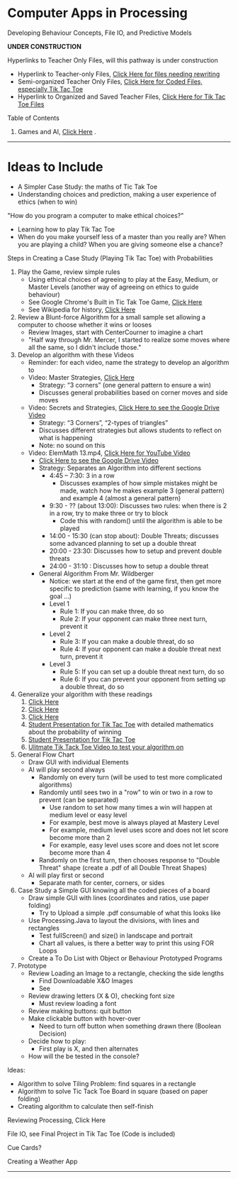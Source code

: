 # Computer Apps in Processing
Developing Behaviour Concepts, File IO, and Predictive Models

**UNDER CONSTRUCTION**

Hyperlinks to Teacher Only Files, will this pathway is under construction
- Hyperlink to Teacher-only Files, <a href="https://drive.google.com/drive/folders/1dypmTf5AUxQQN6Bg0gQNNVjeARoiilxm">Click Here for files needing rewriting</a>
- Semi-organized Teacher Only Files, <a href="https://github.com/QEHS-ProcessingJava/Games-and-AI-Ideas">Click Here for Coded Files, especially Tik Tac Toe</a>
- Hyperlink to Organized and Saved Teacher Files, <a href="https://drive.google.com/drive/folders/1Kf5HuP1Kj3-8jHm-9AkBLTGhKBOtYg6S">Click Here for Tik Tac Toe Files</a>

Table of Contents
1. Games and AI, <a href="">Click Here</a>
.


---

# Ideas to Include


- A Simpler Case Study: the maths of Tic Tak Toe
- Understanding choices and prediction, making a user experience of ethics (when to win)

"How do you program a computer to make ethical choices?"
- Learning how to play Tik Tac Toe
- When do you make yourself less of a master than you really are? When you are playing a child? When you are giving someone else a chance?

Steps in Creating a Case Study (Playing Tik Tac Toe) with Probabilities
1. Play the Game, review simple rules
   - Using ethical choices of agreeing to play at the Easy, Medium, or Master Levels (another way of agreeing on ethics to guide behaviour)
   - See Google Chrome's Built in Tic Tak Toe Game, <a href="https://www.google.com/search?q=tic+tac+toe">Click Here</a>
   - See Wikipedia for history, <a href="https://en.wikipedia.org/wiki/Tic-tac-toe">Click Here</a>
2. Review a Blunt-force Algorithm for a small sample set allowing a computer to choose whether it wins or looses
   - Review Images, start with CenterCourner to imagine a chart
   - "Half way through Mr. Mercer, I started to realize some moves where all the same, so I didn't include those."
3. Develop an algorithm with these Videos
   - Reminder: for each video, name the strategy to develop an algorithm to
   - Video: Master Strategies, <a href="https://www.youtube.com/watch?v=5n2aQ3UQu9Y">Click Here</a>
     - Strategy: “3 corners” (one general pattern to ensure a win)
     - Discusses general probabilities based on corner moves and side moves
   - Video: Secrets and Strategies, <a href="">Click Here to see the Google Drive Video</a>
     - Strategy: “3 Corners”, “2-types of triangles”
     - Discusses different strategies but allows students to reflect on what is happening
     - Note: no sound on this
   - Video: ElemMath 13.mp4, <a href="https://www.youtube.com/watch?v=_pJI5FJVbfQ">Click Here for YouTube Video</a>
     - <a href="">Click Here to see the Google Drive Video</a>
     - Strategy: Separates an Algorithm into different sections
       - 4:45 – 7:30: 3 in a row
         - Discusses examples of how simple mistakes might be made, watch how he makes example 3 (general pattern) and example 4 (almost a general pattern)
       - 9:30 - ?? (about 13:00): Discusses two rules: when there is 2 in a row, try to make three or try to block
         - Code this with random() until the algorithm is able to be played
       - 14:00 - 15:30 (can stop about): Double Threats; discusses some advanced planning to set up a double threat
       - 20:00 - 23:30: Discusses how to setup and prevent double threats
       - 24:00 - 31:10 : Discusses how to setup a double threat
     - General Algorithm From Mr. Wildberger
       - Notice: we start at the end of the game first, then get more specific to prediction (same with learning, if you know the goal ...)
       - Level 1
         - Rule 1: If you can make three, do so
         - Rule 2: If your opponent can make three next turn, prevent it
       - Level 2
         - Rule 3: If you can make a double threat, do so
         - Rule 4: If your opponent can make a double threat next turn, prevent it
       - Level 3
         - Rule 5: If you can set up a double threat next turn, do so
         - Rule 6: If you can prevent your opponent from setting up a double threat, do so
4. Generalize your algorithm with these readings
   1. <a href="https://www.quora.com/What-is-the-probability-of-the-first-player-winning-in-Tic-Tac-Toe-as-well-as-the-second-one-winning">Click Here</a>
   2. <a href="http://mathforum.org/kb/thread.jspa?forumID=13&threadID=1164858&messageID=3821102">Click Here</a>
   3. <a href="https://math.stackexchange.com/questions/452031/chance-of-winning-in-tic-tac-toe">Click Here</a>
   4. <a href="https://www.youtube.com/watch?v=YUpUkQmpp0s">Student Presentation for Tik Tac Toe</a> with detailed mathematics about the probability of winning
   5. <a href="https://www.youtube.com/watch?v=YUpUkQmpp0s">Student Presentation for Tik Tac Toe</a>
   6. <a href="https://www.youtube.com/watch?v=weC1pAeh2Do">Ulitmate Tik Tack Toe Video to test your algorithm on</a>
5. General Flow Chart
   - Draw GUI with individual Elements
   - AI will play second always
     - Randomly on every turn (will be used to test more complicated algorithms)
     - Randomly until sees two in a "row" to win or two in a row to prevent (can be separated)
       - Use random to set how many times a win will happen at medium level or easy level
       - For example, best move is always played at Mastery Level
       - For example, medium level uses score and does not let score become more than 2
       - For example, easy level uses score and does not let score become more than 4
     - Randomly on the first turn, then chooses response to "Double Threat" shape (create a .pdf of all Double Threat Shapes)
   - AI will play first or second
     - Separate math for center, corners, or sides
6. Case Study a Simple GUI knowing all the coded pieces of a board
   - Draw simple GUI with lines (coordinates and ratios, use paper folding)
     - Try to Upload a simple .pdf consumable of what this looks like
   - Use Processing.Java to layout the divisions, with lines and rectangles
     - Test fullScreen() and size() in landscape and portrait
     - Chart all values, is there a better way to print this using FOR Loops
   - Create a To Do List with Object or Behaviour Prototyped Programs
7. Prototype
   - Review Loading an Image to a rectangle, checking the side lengths
     - Find Downloadable X&O Images
     - See
   - Review drawing letters (X & O), checking font size
     - Must review loading a font
   - Review making buttons: quit button
   - Make clickable button with hover-over
     - Need to turn off button when something drawn there (Boolean Decision)
   - Decide how to play:
     - First play is X, and then alternates
   - How will the be tested in the console?

Ideas:
- Algorithm to solve Tiling Problem: find squares in a rectangle
- Algorithm to solve Tic Tack Toe Board in square (based on paper folding)
- Creating algorithm to calculate then self-finish


Reviewing Processing, <a herf="https://drive.google.com/drive/folders/1SlRPvA7aeSPPZgV9GouJFS1mHgakZvUn">Click Here</a>

File IO, see Final Project in Tik Tac Toe (Code is included)

Cue Cards?

Creating a Weather App

---

